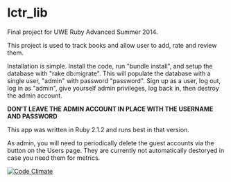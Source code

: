 lctr_lib
========

Final project for UWE Ruby Advanced Summer 2014.

This project is used to track books and allow user to add, rate and review them.  

Installation is simple.  Install the code, run "bundle install", and setup the database with "rake db:migrate".  This will populate the database with a single user, "admin" with password "password".  Sign up as a user, log out, log in as "admin", give yourself admin privileges, log back in, then destroy the admin account.

**DON'T LEAVE THE ADMIN ACCOUNT IN PLACE WITH THE USERNAME AND PASSWORD**

This app was written in Ruby 2.1.2 and runs best in that version.

As admin, you will need to periodically delete the guest accounts via the button on the Users page.  They are currently not automatically destoryed in case you need them for metrics.

[![Code Climate](https://codeclimate.com/github/drlctr/lctr_lib/badges/gpa.svg)](https://codeclimate.com/github/drlctr/lctr_lib)


